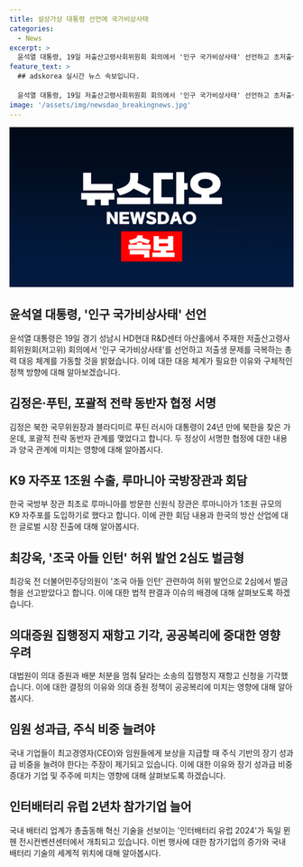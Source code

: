 ```yaml
---
title: 설상가상 대통령 선언에 국가비상사태
categories:
  - News
excerpt: >
  윤석열 대통령, 19일 저출산고령사회위원회 회의에서 '인구 국가비상사태' 선언하고 초저출생 문제 대응 체계를 강조. 김정은-푸틴, 포괄적 전략 동반자 협정 체결. 한국의 K9 자주포 루마니아 수출. 최강욱 전 의원, '조국 아들 인턴' 허위 발언으로 2심에서 벌금형 선고 후 항소 의사 표명. 의대 증원과 배분 처분을 멈춰 달라며 제기된 집행정지 재항고 기각. 국내 기업들, 임원 보상에 주식 비중 늘려야 주장. '인터배터리 유럽' 전시회, 국내 배터리 업계 대거 참가. (150자)
feature_text: >
  ## adskorea 실시간 뉴스 속보입니다.

  윤석열 대통령, 19일 저출산고령사회위원회 회의에서 '인구 국가비상사태' 선언하고 초저출생 문제 대응 체계를 강조. 김정은-푸틴, 포괄적 전략 동반자 협정 체결. 한국의 K9 자주포 루마니아 수출. 최강욱 전 의원, '조국 아들 인턴' 허위 발언으로 2심에서 벌금형 선고 후 항소 의사 표명. 의대 증원과 배분 처분을 멈춰 달라며 제기된 집행정지 재항고 기각. 국내 기업들, 임원 보상에 주식 비중 늘려야 주장. '인터배터리 유럽' 전시회, 국내 배터리 업계 대거 참가. (150자)
image: '/assets/img/newsdao_breakingnews.jpg'
---
```


<p><img src="/assets/img/newsdao_breakingnews.jpg" alt="adskorea 속보" /></p>

<h2 data-ke-size="size26">윤석열 대통령, '인구 국가비상사태' 선언</h2>

<p data-ke-size="size16">윤석열 대통령은 19일 경기 성남시 HD현대 R&D센터 아산홀에서 주재한 저출산고령사회위원회(저고위) 회의에서 '인구 국가비상사태'를 선언하고 저출생 문제를 극복하는 총력 대응 체계를 가동할 것을 밝혔습니다. 이에 대한 대응 체계가 필요한 이유와 구체적인 정책 방향에 대해 알아보겠습니다.</p>

<h2 data-ke-size="size26">김정은·푸틴, 포괄적 전략 동반자 협정 서명</h2>

<p data-ke-size="size16">김정은 북한 국무위원장과 블라디미르 푸틴 러시아 대통령이 24년 만에 북한을 찾은 가운데, 포괄적 전략 동반자 관계를 맺었다고 합니다. 두 정상이 서명한 협정에 대한 내용과 양국 관계에 미치는 영향에 대해 알아봅시다.</p>

<h2 data-ke-size="size26">K9 자주포 1조원 수출, 루마니아 국방장관과 회담</h2>

<p data-ke-size="size16">한국 국방부 장관 최초로 루마니아를 방문한 신원식 장관은 루마니아가 1조원 규모의 K9 자주포를 도입하기로 했다고 합니다. 이에 관한 회담 내용과 한국의 방산 산업에 대한 글로벌 시장 진출에 대해 알아봅시다.</p>

<h2 data-ke-size="size26">최강욱, '조국 아들 인턴' 허위 발언 2심도 벌금형</h2>

<p data-ke-size="size16">최강욱 전 더불어민주당의원이 '조국 아들 인턴' 관련하여 허위 발언으로 2심에서 벌금형을 선고받았다고 합니다. 이에 대한 법적 판결과 이슈의 배경에 대해 살펴보도록 하겠습니다.</p>

<h2 data-ke-size="size26">의대증원 집행정지 재항고 기각, 공공복리에 중대한 영향 우려</h2>

<p data-ke-size="size16">대법원이 의대 증원과 배분 처분을 멈춰 달라는 소송의 집행정지 재항고 신청을 기각했습니다. 이에 대한 결정의 이유와 의대 증원 정책이 공공복리에 미치는 영향에 대해 알아봅시다.</p>

<h2 data-ke-size="size26">임원 성과급, 주식 비중 늘려야</h2>

<p data-ke-size="size16">국내 기업들이 최고경영자(CEO)와 임원들에게 보상을 지급할 때 주식 기반의 장기 성과급 비중을 늘려야 한다는 주장이 제기되고 있습니다. 이에 대한 이유와 장기 성과급 비중 증대가 기업 및 주주에 미치는 영향에 대해 살펴보도록 하겠습니다.</p>

<h2 data-ke-size="size26">인터배터리 유럽 2년차 참가기업 늘어</h2>

<p data-ke-size="size16">국내 배터리 업계가 총출동해 혁신 기술을 선보이는 '인터배터리 유럽 2024'가 독일 뮌헨 전시컨벤션센터에서 개최되고 있습니다. 이번 행사에 대한 참가기업의 증가와 국내 배터리 기술의 세계적 위치에 대해 알아봅시다.</p>

